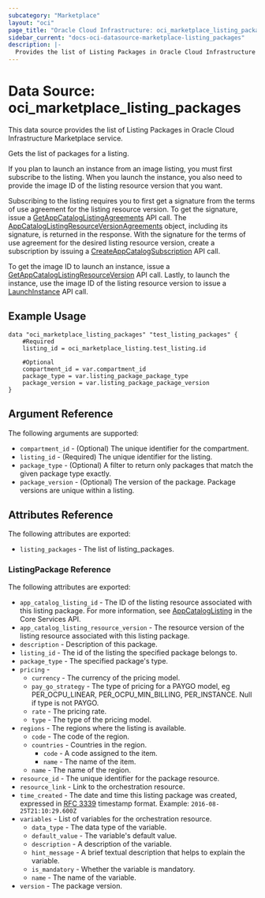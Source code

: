 ```yaml
---
subcategory: "Marketplace"
layout: "oci"
page_title: "Oracle Cloud Infrastructure: oci_marketplace_listing_packages"
sidebar_current: "docs-oci-datasource-marketplace-listing_packages"
description: |-
  Provides the list of Listing Packages in Oracle Cloud Infrastructure Marketplace service
---
```


# Data Source: oci_marketplace_listing_packages
This data source provides the list of Listing Packages in Oracle Cloud Infrastructure Marketplace service.

Gets the list of packages for a listing.

If you plan to launch an instance from an image listing, you must first subscribe to the listing. When
you launch the instance, you also need to provide the image ID of the listing resource version that you want.

Subscribing to the listing requires you to first get a signature from the terms of use agreement for the
listing resource version. To get the signature, issue a [GetAppCatalogListingAgreements](https://docs.cloud.oracle.com/en-us/iaas/api/#/en/iaas/latest/AppCatalogListingResourceVersionAgreements/GetAppCatalogListingAgreements) API call.
The [AppCatalogListingResourceVersionAgreements](https://docs.cloud.oracle.com/en-us/iaas/api/#/en/iaas/latest/AppCatalogListingResourceVersionAgreements) object, including
its signature, is returned in the response. With the signature for the terms of use agreement for the desired
listing resource version, create a subscription by issuing a
[CreateAppCatalogSubscription](https://docs.cloud.oracle.com/en-us/iaas/api/#/en/iaas/latest/AppCatalogSubscription/CreateAppCatalogSubscription) API call.

To get the image ID to launch an instance, issue a [GetAppCatalogListingResourceVersion](https://docs.cloud.oracle.com/en-us/iaas/api/#/en/iaas/latest/AppCatalogListingResourceVersion/GetAppCatalogListingResourceVersion) API call.
Lastly, to launch the instance, use the image ID of the listing resource version to issue a [LaunchInstance](https://docs.cloud.oracle.com/en-us/iaas/api/#/en/iaas/latest/Instance/LaunchInstance) API call.


## Example Usage

```hcl
data "oci_marketplace_listing_packages" "test_listing_packages" {
	#Required
	listing_id = oci_marketplace_listing.test_listing.id

	#Optional
	compartment_id = var.compartment_id
	package_type = var.listing_package_package_type
	package_version = var.listing_package_package_version
}
```

## Argument Reference

The following arguments are supported:

* `compartment_id` - (Optional) The unique identifier for the compartment.
* `listing_id` - (Required) The unique identifier for the listing.
* `package_type` - (Optional) A filter to return only packages that match the given package type exactly. 
* `package_version` - (Optional) The version of the package. Package versions are unique within a listing.


## Attributes Reference

The following attributes are exported:

* `listing_packages` - The list of listing_packages.

### ListingPackage Reference

The following attributes are exported:

* `app_catalog_listing_id` - The ID of the listing resource associated with this listing package. For more information, see [AppCatalogListing](https://docs.cloud.oracle.com/en-us/iaas/api/#/en/iaas/latest/AppCatalogListing/) in the Core Services API. 
* `app_catalog_listing_resource_version` - The resource version of the listing resource associated with this listing package.
* `description` - Description of this package.
* `listing_id` - The id of the listing the specified package belongs to.
* `package_type` - The specified package's type.
* `pricing` - 
	* `currency` - The currency of the pricing model.
	* `pay_go_strategy` - The type of pricing for a PAYGO model, eg PER_OCPU_LINEAR, PER_OCPU_MIN_BILLING, PER_INSTANCE.  Null if type is not PAYGO.
	* `rate` - The pricing rate.
	* `type` - The type of the pricing model.
* `regions` - The regions where the listing is available.
	* `code` - The code of the region.
	* `countries` - Countries in the region.
		* `code` - A code assigned to the item.
		* `name` - The name of the item.
	* `name` - The name of the region.
* `resource_id` - The unique identifier for the package resource.
* `resource_link` - Link to the orchestration resource.
* `time_created` - The date and time this listing package was created, expressed in [RFC 3339](https://tools.ietf.org/html/rfc3339)  timestamp format.  Example: `2016-08-25T21:10:29.600Z` 
* `variables` - List of variables for the orchestration resource.
	* `data_type` - The data type of the variable.
	* `default_value` - The variable's default value.
	* `description` - A description of the variable.
	* `hint_message` - A brief textual description that helps to explain the variable.
	* `is_mandatory` - Whether the variable is mandatory.
	* `name` - The name of the variable.
* `version` - The package version.

